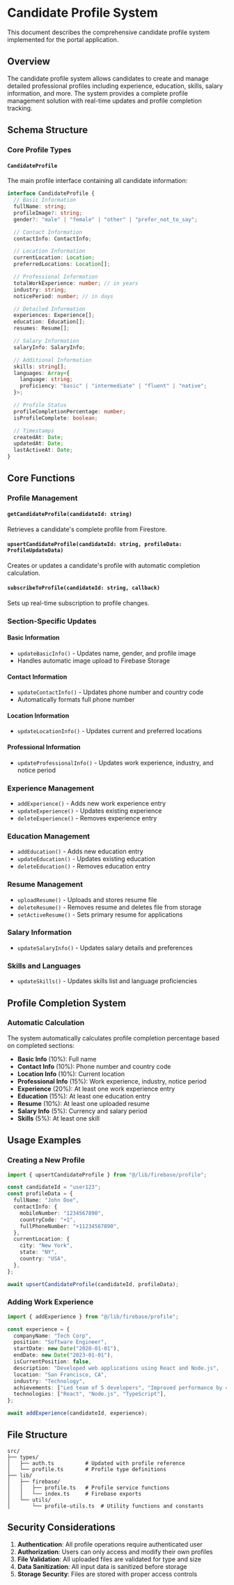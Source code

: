 # Candidate Profile System

This document describes the comprehensive candidate profile system implemented for the portal application.

## Overview

The candidate profile system allows candidates to create and manage detailed professional profiles including experience, education, skills, salary information, and more. The system provides a complete profile management solution with real-time updates and profile completion tracking.

## Schema Structure

### Core Profile Types

#### `CandidateProfile`

The main profile interface containing all candidate information:

```typescript
interface CandidateProfile {
  // Basic Information
  fullName: string;
  profileImage?: string;
  gender?: "male" | "female" | "other" | "prefer_not_to_say";

  // Contact Information
  contactInfo: ContactInfo;

  // Location Information
  currentLocation: Location;
  preferredLocations: Location[];

  // Professional Information
  totalWorkExperience: number; // in years
  industry: string;
  noticePeriod: number; // in days

  // Detailed Information
  experiences: Experience[];
  education: Education[];
  resumes: Resume[];

  // Salary Information
  salaryInfo: SalaryInfo;

  // Additional Information
  skills: string[];
  languages: Array<{
    language: string;
    proficiency: "basic" | "intermediate" | "fluent" | "native";
  }>;

  // Profile Status
  profileCompletionPercentage: number;
  isProfileComplete: boolean;

  // Timestamps
  createdAt: Date;
  updatedAt: Date;
  lastActiveAt: Date;
}
```

## Core Functions

### Profile Management

#### `getCandidateProfile(candidateId: string)`

Retrieves a candidate's complete profile from Firestore.

#### `upsertCandidateProfile(candidateId: string, profileData: ProfileUpdateData)`

Creates or updates a candidate's profile with automatic completion calculation.

#### `subscribeToProfile(candidateId: string, callback)`

Sets up real-time subscription to profile changes.

### Section-Specific Updates

#### Basic Information

- `updateBasicInfo()` - Updates name, gender, and profile image
- Handles automatic image upload to Firebase Storage

#### Contact Information

- `updateContactInfo()` - Updates phone number and country code
- Automatically formats full phone number

#### Location Information

- `updateLocationInfo()` - Updates current and preferred locations

#### Professional Information

- `updateProfessionalInfo()` - Updates work experience, industry, and notice period

### Experience Management

- `addExperience()` - Adds new work experience entry
- `updateExperience()` - Updates existing experience
- `deleteExperience()` - Removes experience entry

### Education Management

- `addEducation()` - Adds new education entry
- `updateEducation()` - Updates existing education
- `deleteEducation()` - Removes education entry

### Resume Management

- `uploadResume()` - Uploads and stores resume file
- `deleteResume()` - Removes resume and deletes file from storage
- `setActiveResume()` - Sets primary resume for applications

### Salary Information

- `updateSalaryInfo()` - Updates salary details and preferences

### Skills and Languages

- `updateSkills()` - Updates skills list and language proficiencies

## Profile Completion System

### Automatic Calculation

The system automatically calculates profile completion percentage based on completed sections:

- **Basic Info** (10%): Full name
- **Contact Info** (10%): Phone number and country code
- **Location Info** (10%): Current location
- **Professional Info** (15%): Work experience, industry, notice period
- **Experience** (20%): At least one work experience entry
- **Education** (15%): At least one education entry
- **Resume** (10%): At least one uploaded resume
- **Salary Info** (5%): Currency and salary period
- **Skills** (5%): At least one skill

## Usage Examples

### Creating a New Profile

```typescript
import { upsertCandidateProfile } from "@/lib/firebase/profile";

const candidateId = "user123";
const profileData = {
  fullName: "John Doe",
  contactInfo: {
    mobileNumber: "1234567890",
    countryCode: "+1",
    fullPhoneNumber: "+11234567890",
  },
  currentLocation: {
    city: "New York",
    state: "NY",
    country: "USA",
  },
};

await upsertCandidateProfile(candidateId, profileData);
```

### Adding Work Experience

```typescript
import { addExperience } from "@/lib/firebase/profile";

const experience = {
  companyName: "Tech Corp",
  position: "Software Engineer",
  startDate: new Date("2020-01-01"),
  endDate: new Date("2023-01-01"),
  isCurrentPosition: false,
  description: "Developed web applications using React and Node.js",
  location: "San Francisco, CA",
  industry: "Technology",
  achievements: ["Led team of 5 developers", "Improved performance by 40%"],
  technologies: ["React", "Node.js", "TypeScript"],
};

await addExperience(candidateId, experience);
```

## File Structure

```
src/
├── types/
│   ├── auth.ts          # Updated with profile reference
│   └── profile.ts       # Profile type definitions
├── lib/
│   ├── firebase/
│   │   ├── profile.ts   # Profile service functions
│   │   └── index.ts     # Firebase exports
│   └── utils/
│       └── profile-utils.ts  # Utility functions and constants
```

## Security Considerations

1. **Authentication**: All profile operations require authenticated user
2. **Authorization**: Users can only access and modify their own profiles
3. **File Validation**: All uploaded files are validated for type and size
4. **Data Sanitization**: All input data is sanitized before storage
5. **Storage Security**: Files are stored with proper access controls

